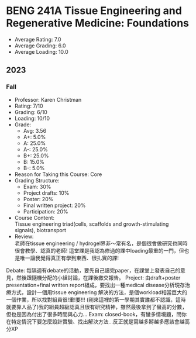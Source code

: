 # BENG 241A Tissue Engineering and Regenerative Medicine: Foundations
- Average Rating: 7.0
- Average Grading: 6.0
- Average Loading: 10.0
## 2023
### Fall
- Professor: Karen Christman
- Rating: 7/10
- Grading: 6/10
- Loading: 10/10
- Grade:
  - Avg: 3.56
  - A+: 5.0%
  - A: 25.0%
  - A-: 25.0%
  - B+: 25.0%
  - B: 15.0%
  - B-: 5.0%
- Reason for Taking this Course: Core
- Grading Structure:
  - Exam: 30%
  -  Project drafts: 10%
  -  Poster: 20%
  -  Final written project: 20%
  -  Participation: 20%
- Course Content:  
Tissue engineering triad(cells, scaffolds and growth-stimulating signals), biotransport
- Review:  
老師在tissue engineering / hydrogel界非～常有名，是個很會做研究也同時很會教學、認真的老師! 這堂課是我認為修過的課中loading最重的一門，但也是唯一讓我覺得真正有學到東西、很扎實的課!

Debate: 每隔週有debate的活動，要先自己讀完paper，在課堂上發表自己的意見，然後跟隨機分配的小組討論，在課後繳交報告。
Project: 由draft+poster presentation+final written report組成，要找出一種medical disease分析現存治療方式，設計一個用tissue engineering 解決的方法，是個workload相當巨大的一個作業，所以找對組員很!重!要!!! (剛來這裡的第一學期其實誰都不認識，這時就要靠人品了)我的組員超級認真且很有研究精神，雖然最後拿到了蠻高的分數，但也是因為付出了很多時間與心力...
Exam: closed-book，有蠻多情境題，問你在特定情況下要怎麼設計實驗、找出解決方法...反正就是寫越多掰越多應該會越高分XP

